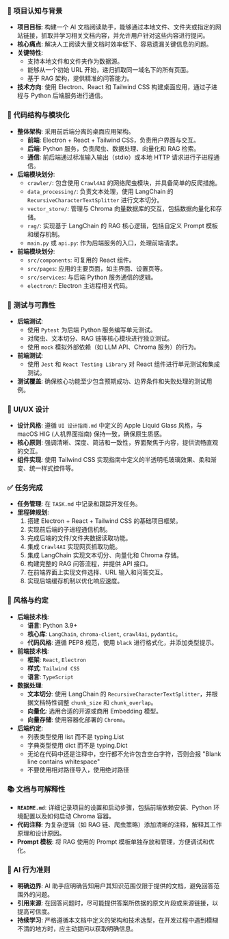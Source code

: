 ### 🔄 项目认知与背景
- **项目目标**: 构建一个 AI 文档阅读助手，能够通过本地文件、文件夹或指定的网站链接，抓取并学习相关文档内容，并允许用户针对这些内容进行提问。
- **核心痛点**: 解决人工阅读大量文档时效率低下、容易遗漏关键信息的问题。
- **关键特性**:
    - 支持本地文件和文件夹作为数据源。
    - 能够从一个初始 URL 开始，递归抓取同一域名下的所有页面。
    - 基于 RAG 架构，提供精准的问答能力。
- **技术方向**: 使用 Electron、React 和 Tailwind CSS 构建桌面应用，通过子进程与 Python 后端服务进行通信。

### 🧱 代码结构与模块化
- **整体架构**: 采用前后端分离的桌面应用架构。
    - **前端**: Electron + React + Tailwind CSS，负责用户界面与交互。
    - **后端**: Python 服务，负责爬虫、数据处理、向量化和 RAG 检索。
    - **通信**: 前后端通过标准输入输出（stdio）或本地 HTTP 请求进行子进程通信。
- **后端模块划分**:
    - `crawler/`: 包含使用 `Crawl4AI` 的网络爬虫模块，并具备简单的反爬措施。
    - `data_processing/`: 负责文本处理，使用 LangChain 的 `RecursiveCharacterTextSplitter` 进行文本切分。
    - `vector_store/`: 管理与 Chroma 向量数据库的交互，包括数据向量化和存储。
    - `rag/`: 实现基于 LangChain 的 RAG 核心逻辑，包括自定义 Prompt 模板和缓存机制。
    - `main.py` 或 `api.py`: 作为后端服务的入口，处理前端请求。
- **前端模块划分**:
    - `src/components`: 可复用的 React 组件。
    - `src/pages`: 应用的主要页面，如主界面、设置页等。
    - `src/services`: 与后端 Python 服务通信的逻辑。
    - `electron/`: Electron 主进程相关代码。

### 🧪 测试与可靠性
- **后端测试**:
    - 使用 `Pytest` 为后端 Python 服务编写单元测试。
    - 对爬虫、文本切分、RAG 链等核心模块进行独立测试。
    - 使用 `mock` 模拟外部依赖（如 LLM API、Chroma 服务）的行为。
- **前端测试**:
    - 使用 `Jest` 和 `React Testing Library` 对 React 组件进行单元测试和集成测试。
- **测试覆盖**: 确保核心功能至少包含预期成功、边界条件和失败处理的测试用例。

### 🎨 UI/UX 设计
- **设计风格**: 遵循 `UI 设计指南.md` 中定义的 Apple Liquid Glass 风格，与 macOS HIG (人机界面指南) 保持一致，确保原生质感。
- **核心原则**: 强调清晰、深度、简洁和一致性，界面聚焦于内容，提供流畅直观的交互。
- **组件实现**: 使用 Tailwind CSS 实现指南中定义的半透明毛玻璃效果、柔和渐变、统一样式控件等。

### ✅ 任务完成
- **任务管理**: 在 `TASK.md` 中记录和跟踪开发任务。
- **里程碑规划**:
    1.  搭建 Electron + React + Tailwind CSS 的基础项目框架。
    2.  实现前后端的子进程通信机制。
    3.  完成后端的文件/文件夹数据读取功能。
    4.  集成 `Crawl4AI` 实现网页抓取功能。
    5.  集成 LangChain 实现文本切分、向量化和 Chroma 存储。
    6.  构建完整的 RAG 问答流程，并提供 API 接口。
    7.  在前端界面上实现文件选择、URL 输入和问答交互。
    8.  实现后端缓存机制以优化响应速度。

### 📎 风格与约定
- **后端技术栈**:
    - **语言**: Python 3.9+
    - **核心库**: `LangChain`, `chroma-client`, `crawl4ai`, `pydantic`。
    - **代码风格**: 遵循 PEP8 规范，使用 `black` 进行格式化，并添加类型提示。
- **前端技术栈**:
    - **框架**: `React`, `Electron`
    - **样式**: `Tailwind CSS`
    - **语言**: `TypeScript`
- **数据处理**:
    - **文本切分**: 使用 LangChain 的 `RecursiveCharacterTextSplitter`，并根据文档特性调整 `chunk_size` 和 `chunk_overlap`。
    - **向量化**: 选用合适的开源或商用 Embedding 模型。
    - **向量存储**: 使用容器化部署的 `Chroma`。
- **后端约定**:
    - 列表类型使用 list 而不是 typing.List
    - 字典类型使用 dict 而不是 typing.Dict
    - 无论在代码中还是注释中，空行都不允许包含空白字符，否则会报 "Blank line contains whitespace"
    - 不要使用相对路径导入，使用绝对路径

### 📚 文档与可解释性
- **`README.md`**: 详细记录项目的设置和启动步骤，包括前端依赖安装、Python 环境配置以及如何启动 Chroma 容器。
- **代码注释**: 为复杂逻辑（如 RAG 链、爬虫策略）添加清晰的注释，解释其工作原理和设计原因。
- **Prompt 模板**: 将 RAG 使用的 Prompt 模板单独存放和管理，方便调试和优化。

### 🧠 AI 行为准则
- **明确边界**: AI 助手应明确告知用户其知识范围仅限于提供的文档，避免回答范围外的问题。
- **引用来源**: 在回答问题时，尽可能提供答案所依据的原文片段或来源链接，以提高可信度。
- **持续学习**: 严格遵循本文档中定义的架构和技术选型，在开发过程中遇到模糊不清的地方时，应主动提问以获取明确信息。

